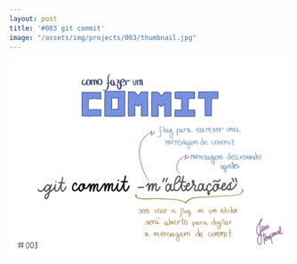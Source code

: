 ```yaml
---
layout: post
title: '#003 git commit'
image: "/assets/img/projects/003/thumbnail.jpg"
---
```


<img src="/assets/img/projects/003/full.jpg">
